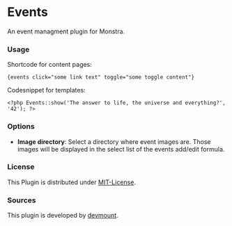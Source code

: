 Events
======

An event managment plugin for Monstra.

### Usage
Shortcode for content pages:

    {events click="some link text" toggle="some toggle content"}

Codesnippet for templates:

    <?php Events::show('The answer to life, the universe and everything?', '42'); ?>

### Options
* __Image directory__: Select a directory where event images are. Those images will be displayed in the select list of the events add/edit formula.

### License
This Plugin is distributed under [MIT-License](http://opensource.org/licenses/mit-license.html).

### Sources
This plugin is developed by [devmount](http://devmount.de).